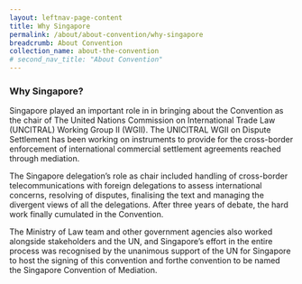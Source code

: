 ```yaml
---
layout: leftnav-page-content
title: Why Singapore
permalink: /about/about-convention/why-singapore
breadcrumb: About Convention
collection_name: about-the-convention
# second_nav_title: "About Convention"
---
```




### **Why Singapore?** 

Singapore played an important role in in bringing about the Convention as the chair of The United Nations Commission on International Trade Law (UNCITRAL) Working Group II
(WGII). The UNICITRAL WGII on Dispute Settlement has been working on instruments to provide for the cross-border enforcement of international commercial settlement
agreements reached through mediation.

The Singapore delegation’s role as chair included handling of cross-border telecommunications with foreign delegations to assess international concerns, resolving of disputes, finalising the text and managing the divergent views of all the delegations. After
three years of debate, the hard work finally cumulated in the Convention.

The Ministry of Law team and other government agencies also worked alongside stakeholders and the UN, and Singapore’s effort in the entire process was recognised by the
unanimous support of the UN for Singapore to host the signing of this convention and forthe convention to be named the Singapore Convention of Mediation.

